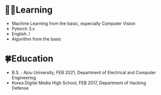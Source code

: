 
# 👩‍💻Learning
- Machine Learning from the basic, especially Computer Vision
- Pytorch 3.x
- English..!
- Algorithm from the basic

# 🍀Education
- B.S. : Ajou University, FEB 2021, Department of Electrical and Computer Engineering
- Korea Digital Media High School, FEB 2017, Department of Hacking Defense
